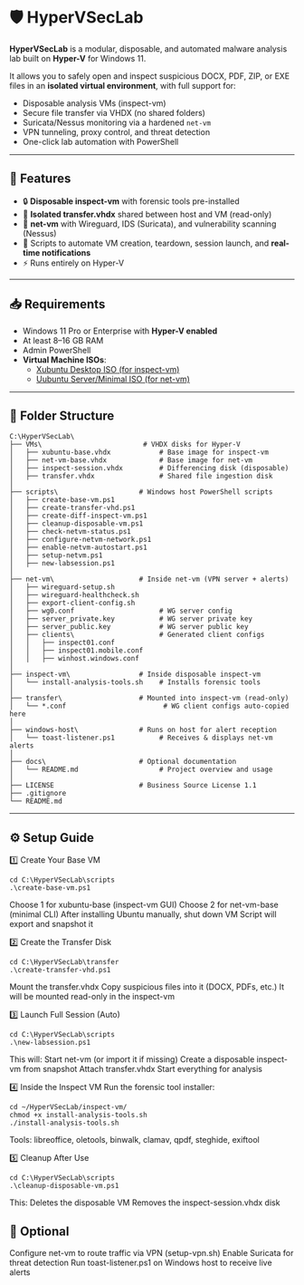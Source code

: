 # 🛡️ HyperVSecLab

**HyperVSecLab** is a modular, disposable, and automated malware analysis lab built on **Hyper-V** for Windows 11.

It allows you to safely open and inspect suspicious DOCX, PDF, ZIP, or EXE files in an **isolated virtual environment**, with full support for:
- Disposable analysis VMs (inspect-vm)
- Secure file transfer via VHDX (no shared folders)
- Suricata/Nessus monitoring via a hardened `net-vm`
- VPN tunneling, proxy control, and threat detection
- One-click lab automation with PowerShell

---

## 🧰 Features

- 🔒 **Disposable inspect-vm** with forensic tools pre-installed
- 💾 **Isolated transfer.vhdx** shared between host and VM (read-only)
- 📡 **net-vm** with Wireguard, IDS (Suricata), and vulnerability scanning (Nessus)
- 🧪 Scripts to automate VM creation, teardown, session launch, and **real-time notifications**
- ⚡ Runs entirely on Hyper-V

---

## 📥 Requirements

- Windows 11 Pro or Enterprise with **Hyper-V enabled**
- At least 8–16 GB RAM
- Admin PowerShell
- **Virtual Machine ISOs**:
  - [Xubuntu Desktop ISO (for inspect-vm)](https://cdimage.ubuntu.com/xubuntu/releases/)
  - [Uubuntu Server/Minimal ISO (for net-vm)](https://ubuntu.com/download/server)

---

## 🧱 Folder Structure

```plaintext
C:\HyperVSecLab\
├── VMs\                         # VHDX disks for Hyper-V
│   ├── xubuntu-base.vhdx            # Base image for inspect-vm
│   ├── net-vm-base.vhdx             # Base image for net-vm
│   ├── inspect-session.vhdx         # Differencing disk (disposable)
│   ├── transfer.vhdx                # Shared file ingestion disk
│
├── scripts\                    # Windows host PowerShell scripts
│   ├── create-base-vm.ps1
│   ├── create-transfer-vhd.ps1
│   ├── create-diff-inspect-vm.ps1
│   ├── cleanup-disposable-vm.ps1
│   ├── check-netvm-status.ps1
│   ├── configure-netvm-network.ps1
│   ├── enable-netvm-autostart.ps1
│   ├── setup-netvm.ps1
│   ├── new-labsession.ps1
│
├── net-vm\                     # Inside net-vm (VPN server + alerts)
│   ├── wireguard-setup.sh
│   ├── wireguard-healthcheck.sh
│   ├── export-client-config.sh
│   ├── wg0.conf                     # WG server config
│   ├── server_private.key           # WG server private key
│   ├── server_public.key            # WG server public key
│   ├── clients\                     # Generated client configs
│   │   ├── inspect01.conf
│   │   ├── inspect01.mobile.conf
│   │   ├── winhost.windows.conf
│
├── inspect-vm\                 # Inside disposable inspect-vm
│   └── install-analysis-tools.sh    # Installs forensic tools
│
├── transfer\                   # Mounted into inspect-vm (read-only)
│   └── *.conf                        # WG client configs auto-copied here
│
├── windows-host\               # Runs on host for alert reception
│   └── toast-listener.ps1           # Receives & displays net-vm alerts
│
├── docs\                       # Optional documentation
│   └── README.md                    # Project overview and usage
│
├── LICENSE                     # Business Source License 1.1
├── .gitignore
└── README.md

```
---

## ⚙️ Setup Guide
1️⃣ Create Your Base VM
```
cd C:\HyperVSecLab\scripts
.\create-base-vm.ps1
```
Choose 1 for xubuntu-base (inspect-vm GUI)
Choose 2 for net-vm-base (minimal CLI)
After installing Ubuntu manually, shut down VM
Script will export and snapshot it

2️⃣ Create the Transfer Disk
```
cd C:\HyperVSecLab\transfer
.\create-transfer-vhd.ps1
```
Mount the transfer.vhdx
Copy suspicious files into it (DOCX, PDFs, etc.)
It will be mounted read-only in the inspect-vm

3️⃣ Launch Full Session (Auto)
```
cd C:\HyperVSecLab\scripts
.\new-labsession.ps1
```
This will:
Start net-vm (or import it if missing)
Create a disposable inspect-vm from snapshot
Attach transfer.vhdx
Start everything for analysis

4️⃣ Inside the Inspect VM
Run the forensic tool installer:
```
cd ~/HyperVSecLab/inspect-vm/
chmod +x install-analysis-tools.sh
./install-analysis-tools.sh
```
Tools:
libreoffice, oletools, binwalk, clamav, qpdf, steghide, exiftool

5️⃣ Cleanup After Use
```
cd C:\HyperVSecLab\scripts
.\cleanup-disposable-vm.ps1
```
This:
Deletes the disposable VM
Removes the inspect-session.vhdx disk

## 🧪 Optional
Configure net-vm to route traffic via VPN (setup-vpn.sh)
Enable Suricata for threat detection
Run toast-listener.ps1 on Windows host to receive live alerts
